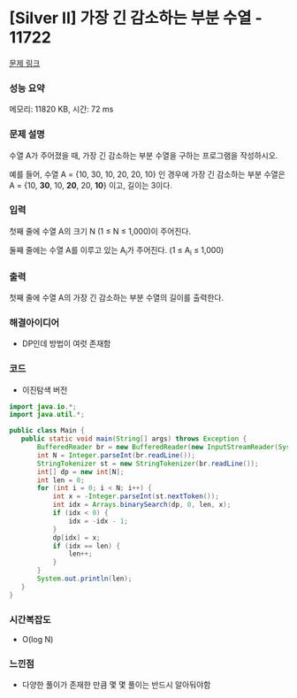 # [Silver II] 가장 긴 감소하는 부분 수열 - 11722 

[문제 링크](https://www.acmicpc.net/problem/11722) 

### 성능 요약

메모리: 11820 KB, 시간: 72 ms

### 문제 설명

<p>수열 A가 주어졌을 때, 가장 긴 감소하는 부분 수열을 구하는 프로그램을 작성하시오.</p>

<p>예를 들어, 수열 A = {10, 30, 10, 20, 20, 10} 인 경우에 가장 긴 감소하는 부분 수열은 A = {10, <strong>30</strong>, 10, <strong>20</strong>, 20, <strong>10</strong>}  이고, 길이는 3이다.</p>

### 입력 

 <p>첫째 줄에 수열 A의 크기 N (1 ≤ N ≤ 1,000)이 주어진다.</p>

<p>둘째 줄에는 수열 A를 이루고 있는 A<sub>i</sub>가 주어진다. (1 ≤ A<sub>i</sub> ≤ 1,000)</p>

### 출력 

 <p>첫째 줄에 수열 A의 가장 긴 감소하는 부분 수열의 길이를 출력한다.</p>

 ### 해결아이디어
 - DP인데 방법이 여럿 존재함

 ### 코드
 - 이진탐색 버전
 ```java 
import java.io.*;
import java.util.*;

public class Main {
    public static void main(String[] args) throws Exception {
        BufferedReader br = new BufferedReader(new InputStreamReader(System.in));
        int N = Integer.parseInt(br.readLine());
        StringTokenizer st = new StringTokenizer(br.readLine());
        int[] dp = new int[N];
        int len = 0;
        for (int i = 0; i < N; i++) {
            int x = -Integer.parseInt(st.nextToken());
            int idx = Arrays.binarySearch(dp, 0, len, x);
            if (idx < 0) {
                idx = -idx - 1;
            }
            dp[idx] = x;
            if (idx == len) {
                len++;
            }
        }
        System.out.println(len);
    }
}
 ```
 ### 시간복잡도
- O(log N)
 ### 느낀점
- 다양한 풀이가 존재한 만큼 몇 몇 풀이는 반드시 알아둬야함